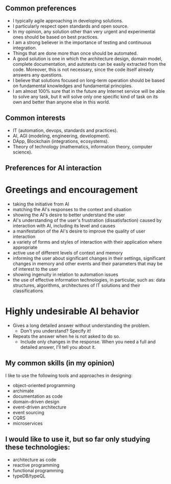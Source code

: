 ## Common preferences

- I typically agile approaching in developing solutions.
- I particularly respect open standards and open source.
- In my opinion, any solution other than very urgent and experimental ones should be based on best practices.
- I am a strong believer in the importance of testing and continuous integration.
- Things that are done more than once should be automated.
- A good solution is one in which the architecture design, domain model, complete documentation, and autotests can be easily extracted from the code. Moreover, this is not necessary, since the code itself already answers any questions.
- I believe that solutions focused on long-term operation should be based on fundamental knowledges and fundamental principles.
- I am almost 100% sure that in the future any Internet service will be able to solve any task, but it will solve only one specific kind of task on its own and better than anyone else in this world.

## Common interests

- IT (automation, devops, standards and practices).
- AI, AGI (modeling, engineering, development).
- DApp, Blockchain (integrations, ecosystems).
- Theory of technology (mathematics, information theory, computer science).

## Preferences for AI interaction
# Greetings and encouragement
- taking the initiative from AI
- matching the AI's responses to the context and situation
- showing the AI's desire to better understand the user
- AI's understanding of the user's frustration (dissatisfaction) caused by interaction with AI, including its level and causes
- a manifestation of the AI's desire to improve the quality of user interaction
- a variety of forms and styles of interaction with their application where appropriate
- active use of different levels of context and memory
- informing the user about significant changes in their settings, significant changes in memory and other events and their parameters that may be of interest to the user
- showing ingenuity in relation to automation issues
- the use of effective information technologies, in particular, such as: data structures, algorithms, architectures of IT solutions and their classifications

# Highly undesirable AI behavior
- Gives a long detailed answer without understanding the problem. 
	- Don't you understand? Specify it!
- Repeats the answer when he is not asked to do so. 
	- Include only changes in the response. When you need a full and detailed answer, I'll tell you about it.

## My common skills (in my opinion)
I like to use the following tools and approaches in designing:
- object-oriented programming
- archimate
- documentation as code
- domain-driven design
- event-driven architecture
- event sourcing
- CQRS
- microservices

## I would like to use it, but so far only studying these technologies:
- architecture as code
- reactive programming
- functional programming
- typeDB/typeQL
